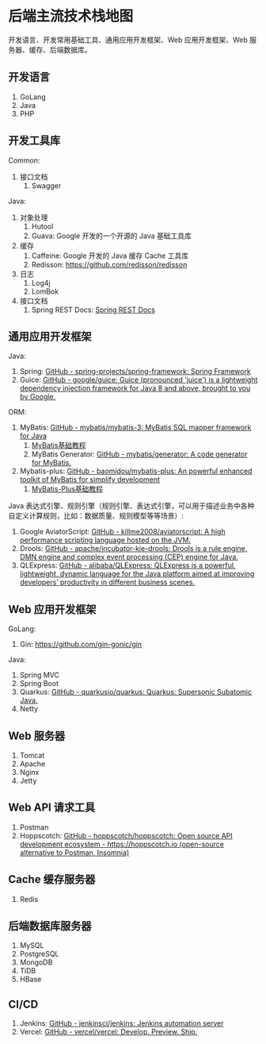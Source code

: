 # 后端主流技术栈地图

开发语言、开发常用基础工具、通用应用开发框架、Web 应用开发框架、Web 服务器、缓存、后端数据库。

## 开发语言

1. GoLang
2. Java
3. PHP

## 开发工具库

Common:
1. 接口文档
	1. Swagger

Java:
1. 对象处理
	1. Hutool
	2. Guava: Google 开发的一个开源的 Java 基础工具库
2. 缓存
	1. Caffeine: Google 开发的 Java 缓存 Cache 工具库
	2. Redisson: https://github.com/redisson/redisson
3. 日志
	1. Log4j
	2. LomBok
4. 接口文档
	1. Spring REST Docs: [Spring REST Docs](https://spring.io/projects/spring-restdocs#overview)

## 通用应用开发框架

Java:
1. Spring: [GitHub - spring-projects/spring-framework: Spring Framework](https://github.com/spring-projects/spring-framework)
2. Guice: [GitHub - google/guice: Guice (pronounced 'juice') is a lightweight dependency injection framework for Java 8 and above, brought to you by Google.](https://github.com/google/guice)

ORM:
1. MyBatis: [GitHub - mybatis/mybatis-3: MyBatis SQL mapper framework for Java](https://github.com/mybatis/mybatis-3)
	1. [MyBatis基础教程](work/component/Back-End/MyBatis/MyBatis基础教程.md)
	2. MyBatis Generator: [GitHub - mybatis/generator: A code generator for MyBatis.](https://github.com/mybatis/generator)
2. Mybatis-plus: [GitHub - baomidou/mybatis-plus: An powerful enhanced toolkit of MyBatis for simplify development](https://github.com/baomidou/mybatis-plus)
	1. [MyBatis-Plus基础教程](work/component/Back-End/MyBatis/MyBatis-Plus基础教程.md)

Java 表达式引擎、规则引擎（规则引擎、表达式引擎，可以用于描述业务中各种自定义计算规则，比如：数据质量、规则模型等等场景）:
1. Google AviatorScript: [GitHub - killme2008/aviatorscript: A high performance scripting language hosted on the JVM.](https://github.com/killme2008/aviatorscript)
2. Drools: [GitHub - apache/incubator-kie-drools: Drools is a rule engine, DMN engine and complex event processing (CEP) engine for Java.](https://github.com/apache/incubator-kie-drools)
3. QLExpress: [GitHub - alibaba/QLExpress: QLExpress is a powerful, lightweight, dynamic language for the Java platform aimed at improving developers’ productivity in different business scenes.](https://github.com/alibaba/QLExpress)

## Web 应用开发框架

GoLang:
1. Gin: https://github.com/gin-gonic/gin

Java:
1. Spring MVC
2. Spring Boot
3. Quarkus: [GitHub - quarkusio/quarkus: Quarkus: Supersonic Subatomic Java.](https://github.com/quarkusio/quarkus)
4. Netty
## Web 服务器

1. Tomcat
2. Apache
3. Nginx
4. Jetty

## Web API 请求工具

1. Postman
2. Hoppscotch: [GitHub - hoppscotch/hoppscotch: Open source API development ecosystem - https://hoppscotch.io (open-source alternative to Postman, Insomnia)](https://github.com/hoppscotch/hoppscotch)

## Cache 缓存服务器

1. Redis

## 后端数据库服务器

1. MySQL
2. PostgreSQL
3. MongoDB
4. TiDB
5. HBase

## CI/CD

1. Jenkins: [GitHub - jenkinsci/jenkins: Jenkins automation server](https://github.com/jenkinsci/jenkins)
2. Vercel: [GitHub - vercel/vercel: Develop. Preview. Ship.](https://github.com/vercel/vercel)